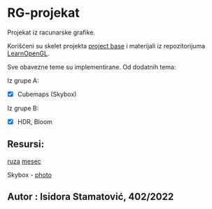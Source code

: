# RG-projekat
Projekat iz racunarske grafike. 

Korišćeni su skelet projekta [project base](https://github.com/matf-racunarska-grafika/project_base) i materijali iz repozitorijuma [LearnOpenGL](https://github.com/matf-racunarska-grafika/LearnOpenGL.git).

Sve obavezne teme su implementirane.
Od dodatnih tema:

Iz grupe A:
- [x] Cubemaps (Skybox)

Iz grupe B:
- [x] HDR, Bloom


## Resursi:
[ruza](https://rigmodels.com/model.php?view=Rose-3d-model__XBV47D0X9MNPQYA15BSYICAXS&searchkeyword=rose&manualsearch=1)
[mesec](https://rigmodels.com/model.php?view=Moon-3d-model__NOY1PUG8MWJ2G2TM6IVI5GLPZ&searchkeyword=moon&manualsearch=1)

Skybox - [photo](https://unsplash.com/photos/uC21aXJ7yQs)



## Autor : Isidora Stamatović, 402/2022


